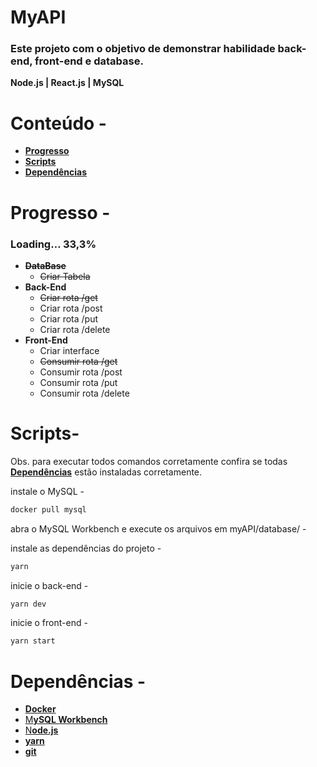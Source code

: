 # MyAPI

### Este projeto com o objetivo de demonstrar habilidade back-end, front-end e database.

**Node.js | React.js | MySQL** 
# 
# Conteúdo -


- **[Progresso](#Progresso)**
- **[Scripts](#Scripts)**
- **[Dependências](#Dependências)**
# 
# Progresso -


### Loading…  33,3%

- **~~DataBase~~**
    - ~~Criar Tabela~~
- **Back-End**
    - ~~Criar rota /get~~
    - Criar rota /post
    - Criar rota /put
    - Criar rota /delete
- **Front-End**
    - Criar interface
    - ~~Consumir rota /get~~
    - Consumir rota /post
    - Consumir rota /put
    - Consumir rota /delete
# 
# Scripts-

Obs. para executar todos comandos corretamente confira se todas **[Dependências](#Dependências)** estão instaladas corretamente.



instale o MySQL -

```bash
docker pull mysql
```

abra o MySQL Workbench e execute os arquivos em myAPI/database/ -

instale as dependências do projeto -

```bash
yarn 

```

inicie o back-end -

```bash
yarn dev

```

inicie o front-end -

```bash
yarn start
```

# 
# Dependências -


- **[Docker](https://www.docker.com/get-started/)**
- [M**ySQL Workbench**](https://dev.mysql.com/downloads/workbench/)
- [N**ode.js**](https://nodejs.org/en/)
- **[yarn](https://yarnpkg.com/getting-started/install)**
- **[git](https://git-scm.com/downloads)**